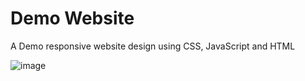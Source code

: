 # Demo Website

A Demo responsive website design using CSS, JavaScript and HTML

![image](https://user-images.githubusercontent.com/87413037/221366888-b767c4a3-8f72-4a06-9c6c-5d798106d9f4.png)
